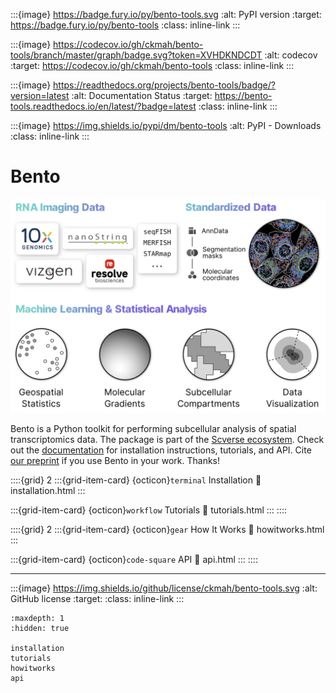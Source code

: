 :::{image} https://badge.fury.io/py/bento-tools.svg
:alt: PyPI version
:target: https://badge.fury.io/py/bento-tools
:class: inline-link
:::

:::{image} https://codecov.io/gh/ckmah/bento-tools/branch/master/graph/badge.svg?token=XVHDKNDCDT
:alt: codecov
:target: https://codecov.io/gh/ckmah/bento-tools
:class: inline-link
:::

:::{image} https://readthedocs.org/projects/bento-tools/badge/?version=latest
:alt: Documentation Status
:target: https://bento-tools.readthedocs.io/en/latest/?badge=latest
:class: inline-link
:::

:::{image} https://img.shields.io/pypi/dm/bento-tools
:alt: PyPI - Downloads
:class: inline-link
:::


# Bento

<img src="_static/tutorial_img/bento_tools.png" alt="Bento Workflow" width="800">


Bento is a Python toolkit for performing subcellular analysis of spatial transcriptomics data. The package is part of the [Scverse ecosystem](https://scverse.org/packages/#ecosystem). Check out the [documentation](https://bento-tools.readthedocs.io/en/latest/) for installation instructions, tutorials, and API. Cite [our preprint](https://doi.org/10.1101/2022.06.10.495510) if you use Bento in your work. Thanks!


::::{grid} 2
:::{grid-item-card} {octicon}`terminal` Installation
:link: installation.html
:::

:::{grid-item-card} {octicon}`workflow` Tutorials
:link: tutorials.html
:::
::::

::::{grid} 2
:::{grid-item-card} {octicon}`gear` How It Works
:link: howitworks.html
:::

:::{grid-item-card} {octicon}`code-square` API
:link: api.html
:::
::::

---
:::{image} https://img.shields.io/github/license/ckmah/bento-tools.svg
:alt: GitHub license
:target: 
:class: inline-link
:::

```{toctree}
:maxdepth: 1
:hidden: true
   
installation
tutorials
howitworks
api
```
